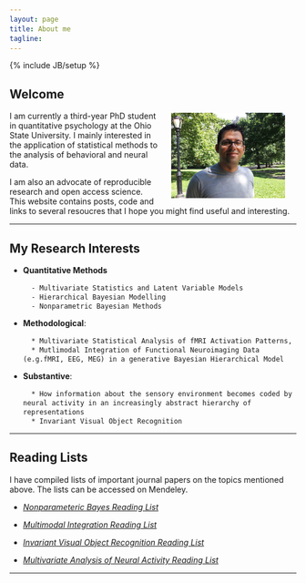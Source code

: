 ```yaml
---
layout: page
title: About me
tagline: 
---
```

{% include JB/setup %}

## Welcome

<img src="assets/img/rick.png" style="float:right; margin: 3px 20px;"/>

I am currently a third-year PhD student in quantitative psychology at the Ohio State University. I mainly interested in the application of statistical methods to the analysis of behavioral and neural data. 

I am also an advocate of reproducible research and open access science. This website contains posts, code and links to several resoucres that I hope you might find useful and interesting.  





---------------

## My Research Interests

	

* **Quantitative Methods**

		- Multivariate Statistics and Latent Variable Models 
		- Hierarchical Bayesian Modelling 
		- Nonparametric Bayesian Methods

* **Methodological**: 

		* Multivariate Statistical Analysis of fMRI Activation Patterns,
		* Mutlimodal Integration of Functional Neuroimaging Data (e.g.fMRI, EEG, MEG) in a generative Bayesian Hierarchical Model

* **Substantive**:  

		* How information about the sensory environment becomes coded by neural activity in an increasingly abstract hierarchy of representations
		* Invariant Visual Object Recognition

---------------

## Reading Lists


I have compiled lists of important journal papers on the topics mentioned above. The lists can be accessed on Mendeley.

* [*Nonparameteric Bayes Reading List*](http://www.mendeley.com/groups/6795211/nonparametric-bayes/)

* [*Multimodal Integration Reading List*](http://www.mendeley.com/groups/6795211/nonparametric-bayes/)

* [*Invariant Visual Object Recognition Reading List*](http://www.mendeley.com/groups/6795211/nonparametric-bayes/)

* [*Multivariate Analysis of Neural Activity Reading List*](http://www.mendeley.com/groups/6795211/nonparametric-bayes/)


---------------

    






